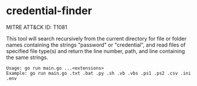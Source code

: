# credential-finder

MITRE ATT&CK ID: T1081

This tool will search recursively from the current directory for file or folder names containing the strings "password" or "credential", and read files of specified file type(s) and return the line number, path, and line containing the same strings.

```
Usage: go run main.go ...<extensions>
Example: go run main.go .txt .bat .py .sh .vb .vbs .ps1 .ps2 .csv .ini .env
```
